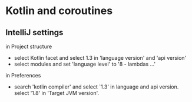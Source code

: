 # Kotlin and coroutines

## IntelliJ settings

in Project structure
- select Kotlin facet and select 1.3 in 'language version' and 'api version'
- select modules and set 'language level' to '8 - lambdas ...'

in Preferences
- search 'kotlin compiler' and select `1.3' in language and api version. select '1.8' in 'Target JVM version'.

